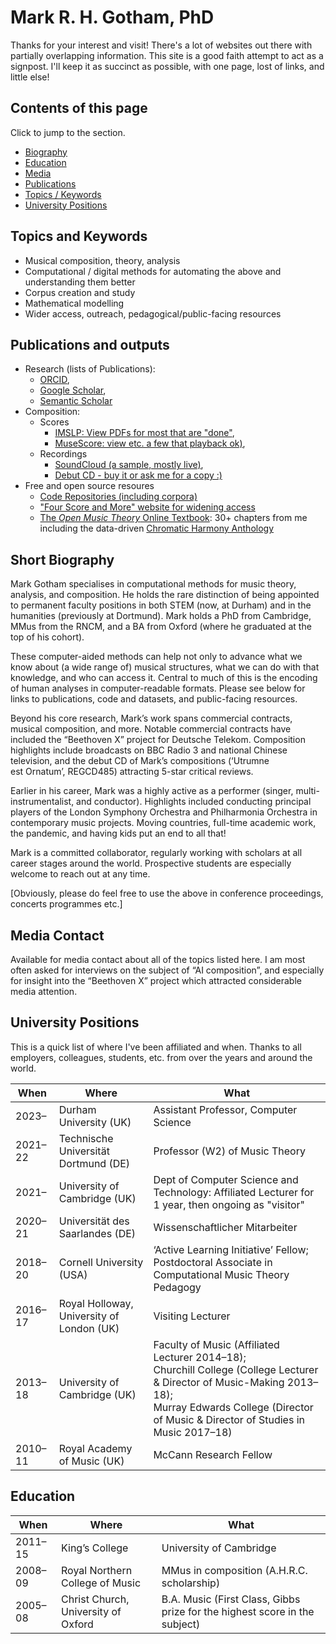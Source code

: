 # Mark R. H. Gotham, PhD

Thanks for your interest and visit!
There's a lot of websites out there with partially overlapping information.
This site is a good faith attempt to act as a signpost.
I'll keep it as succinct as possible, with
one page,
lost of links,
and little else!

## Contents of this page

Click to jump to the section.

- [Biography](#Short-Biography)
- [Education](#Education)
- [Media](#Media-Contact)
- [Publications](#Publications-and-outputs)
- [Topics / Keywords](#Topics-and-Keywords)
- [University Positions](#University-Positions)

## Topics and Keywords

- Musical composition, theory, analysis
- Computational / digital methods for automating the above and understanding them better
- Corpus creation and study
- Mathematical modelling
- Wider access, outreach, pedagogical/public-facing resources


## Publications and outputs

- Research (lists of Publications):
  - [ORCID](https://orcid.org/0000-0003-0722-3074), 
  - [Google Scholar](https://scholar.google.com/citations?view_op=list_works&hl=en&user=bA0PEo0AAAAJ),
  - [Semantic Scholar](https://www.semanticscholar.org/author/Mark-R.-H.-Gotham/28367380)
- Composition:
  - Scores
     - [IMSLP: View PDFs for most that are "done"](https://imslp.org/wiki/Category:Gotham%2C_Mark),
     - [MuseScore: view etc. a few that playback ok)](https://musescore.com/user/8641586/),
  - Recordings
     - [SoundCloud (a sample, mostly live)](https://soundcloud.com/mark-gotham),
     - [Debut CD - buy it or ask me for a copy :)](https://www.regent-records.co.uk/product/utrumne-est-ornatum/)
- Free and open source resoures
  - [Code Repositories (including corpora)](https://github.com/MarkGotham)
  - ["Four Score and More" website for widening access](https://fourscoreandmore.org/)  
  - [The *Open Music Theory* Online Textbook](https://viva.pressbooks.pub/openmusictheory/): 30+ chapters from me including the data-driven [Chromatic Harmony Anthology](https://viva.pressbooks.pub/openmusictheory/chapter/anthology-harmony/ "https://viva.pressbooks.pub/openmusictheory/chapter/anthology-harmony/")



## Short Biography

Mark Gotham specialises in computational methods for music theory, analysis, and composition.
He holds the rare distinction of being appointed to permanent faculty positions in both STEM (now, at Durham) and in the humanities (previously at Dortmund). 
Mark holds a PhD from Cambridge, MMus from the RNCM, and a BA from Oxford (where he graduated at the top of his cohort).

These computer-aided methods can help not only to advance what we know about (a wide range of) musical structures, what we can do with that knowledge, and who can access it.
Central to much of this is the encoding of human analyses in computer-readable formats.
Please see below for links to publications, code and datasets, and public-facing resources.

Beyond his core research, Mark’s work spans commercial contracts, musical composition, and more.
Notable commercial contracts have included the “Beethoven X” project for Deutsche Telekom.
Composition highlights include broadcasts on BBC Radio 3 and national Chinese television, and the debut CD of Mark’s compositions (‘Utrumne est Ornatum’, REGCD485) attracting 5-star critical reviews.

Earlier in his career, Mark was a highly active as a performer (singer, multi-instrumentalist, and conductor).
Highlights included conducting principal players of the London Symphony Orchestra and Philharmonia Orchestra in contemporary music projects. 
Moving countries, full-time academic work, the pandemic, and having kids put an end to all that! 

Mark is a committed collaborator, regularly working with scholars at all career stages around the world. 
Prospective students are especially welcome to reach out at any time.

[Obviously, please do feel free to use the above in conference proceedings, concerts programmes etc.]

## Media Contact
Available for media contact about all of the topics listed here. I am most often asked for interviews on the subject of “AI composition”, and especially for insight into the “Beethoven X” project which attracted considerable media attention.


## University Positions

This is a quick list of where I've been affiliated and when.
Thanks to all employers, colleagues, students, etc. from over the years and around the world.

When|Where|What
---|---|---
2023–|Durham University (UK)|Assistant Professor, Computer Science
2021–22 | Technische Universität Dortmund (DE) | Professor (W2) of Music Theory
2021– | University of Cambridge (UK) | Dept of Computer Science and Technology: Affiliated Lecturer for 1 year, then ongoing as "visitor"
2020–21 | Universität des Saarlandes (DE) | Wissenschaftlicher Mitarbeiter
2018–20 | Cornell University (USA) | ‘Active Learning Initiative’ Fellow; Postdoctoral Associate in Computational Music Theory Pedagogy
2016–17 | Royal Holloway, University of London (UK) | Visiting Lecturer
2013–18 | University of Cambridge (UK) | Faculty of Music (Affiliated Lecturer 2014–18); <br />Churchill College (College Lecturer & Director of Music-Making 2013–18);<br />Murray Edwards College (Director of Music & Director of Studies in Music 2017–18)
2010–11 | Royal Academy of Music (UK) | McCann Research Fellow

## Education

When|Where|What
---|---|---
2011–15|King’s College|University of Cambridge | Ph.D. in Music Theory (Newton Trust Scholarship)
2008–09|Royal Northern College of Music|MMus in composition (A.H.R.C. scholarship)
2005–08|Christ Church, University of Oxford|B.A. Music (First Class, Gibbs prize for the highest score in the subject)
